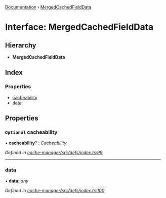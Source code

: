 [Documentation](../README.md) › [MergedCachedFieldData](mergedcachedfielddata.md)

# Interface: MergedCachedFieldData

## Hierarchy

* **MergedCachedFieldData**

## Index

### Properties

* [cacheability](mergedcachedfielddata.md#optional-cacheability)
* [data](mergedcachedfielddata.md#data)

## Properties

### `Optional` cacheability

• **cacheability**? : *Cacheability*

*Defined in [cache-manager/src/defs/index.ts:99](https://github.com/badbatch/graphql-box/blob/3146a3b1/packages/cache-manager/src/defs/index.ts#L99)*

___

###  data

• **data**: *any*

*Defined in [cache-manager/src/defs/index.ts:100](https://github.com/badbatch/graphql-box/blob/3146a3b1/packages/cache-manager/src/defs/index.ts#L100)*
